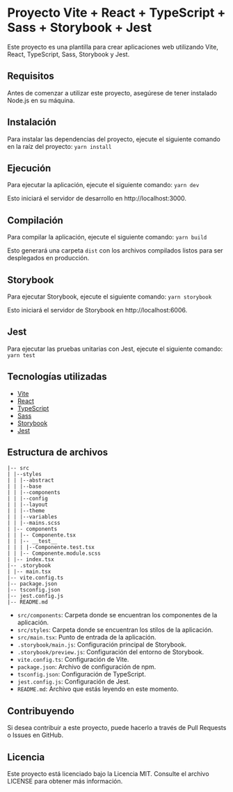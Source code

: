 # Proyecto Vite + React + TypeScript + Sass + Storybook + Jest

Este proyecto es una plantilla para crear aplicaciones web utilizando Vite, React, TypeScript, Sass, Storybook y Jest.

## Requisitos

Antes de comenzar a utilizar este proyecto, asegúrese de tener instalado Node.js en su máquina.

## Instalación

Para instalar las dependencias del proyecto, ejecute el siguiente comando en la raíz del proyecto:
    ```yarn install```

## Ejecución

Para ejecutar la aplicación, ejecute el siguiente comando:
   ```yarn dev```

Esto iniciará el servidor de desarrollo en http://localhost:3000.

## Compilación

Para compilar la aplicación, ejecute el siguiente comando:
    ```yarn build```

Esto generará una carpeta `dist` con los archivos compilados listos para ser desplegados en producción.

## Storybook

Para ejecutar Storybook, ejecute el siguiente comando:
    ```yarn storybook``` 

Esto iniciará el servidor de Storybook en http://localhost:6006.

## Jest

Para ejecutar las pruebas unitarias con Jest, ejecute el siguiente comando:
    ```yarn test``` 

## Tecnologías utilizadas

- [Vite](https://vitejs.dev/)
- [React](https://reactjs.org/)
- [TypeScript](https://www.typescriptlang.org/)
- [Sass](https://sass-lang.com/)
- [Storybook](https://storybook.js.org/)
- [Jest](https://jestjs.io/)

## Estructura de archivos

    |-- src
    | |--styles
    | | |--abstract
    | | |--base
    | | |--components
    | | |--config
    | | |--layout
    | | |--theme
    | | |--variables
    | | |--mains.scss
    | |-- components
    | | |-- Componente.tsx
    | | |-- __test__
    | | | |--Componente.test.tsx
    | | |-- Componente.module.scss
    | |-- index.tsx
    |-- .storybook
    | |-- main.tsx
    |-- vite.config.ts
    |-- package.json
    |-- tsconfig.json
    |-- jest.config.js
    |-- README.md

- `src/components`: Carpeta donde se encuentran los componentes de la aplicación.
- `src/styles`: Carpeta donde se encuentran los stilos de la aplicación.
- `src/main.tsx`: Punto de entrada de la aplicación.
- `.storybook/main.js`: Configuración principal de Storybook.
- `.storybook/preview.js`: Configuración del entorno de Storybook.
- `vite.config.ts`: Configuración de Vite.
- `package.json`: Archivo de configuración de npm.
- `tsconfig.json`: Configuración de TypeScript.
- `jest.config.js`: Configuración de Jest.
- `README.md`: Archivo que estás leyendo en este momento.

## Contribuyendo

Si desea contribuir a este proyecto, puede hacerlo a través de Pull Requests o Issues en GitHub.

## Licencia

Este proyecto está licenciado bajo la Licencia MIT. Consulte el archivo LICENSE para obtener más información.